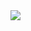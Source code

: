 <img align="right" src="https://visitor-badge.laobi.icu/badge?page_id=ayushkoli772.ayushkoli772" />

